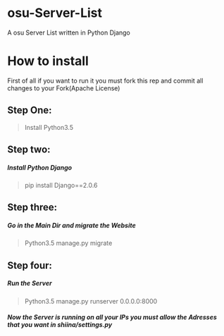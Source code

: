 # osu-Server-List
A osu Server List written in Python Django

# How to install
First of all if you want to run it you must fork this rep and commit all changes to your Fork(Apache License) 
## Step One:
> Install Python3.5
## Step two:
##### Install Python Django
> pip install Django==2.0.6
## Step three: 
##### Go in the Main Dir and migrate the Website
> Python3.5 manage.py migrate
## Step four:
##### Run the Server
> Python3.5 manage.py runserver 0.0.0.0:8000
##### Now the Server is running on all your IPs you must allow the Adresses that you want in shiina/settings.py
